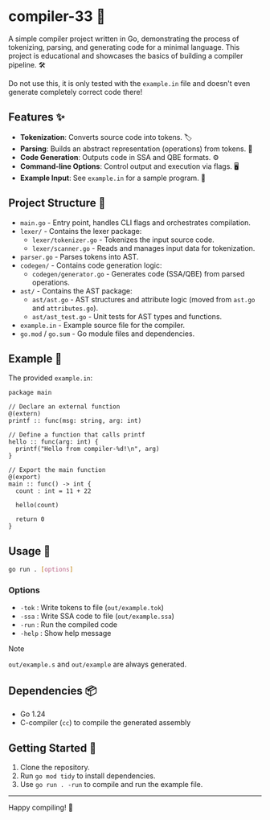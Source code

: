 # compiler-33 🚀

A simple compiler project written in Go, demonstrating the process of tokenizing, parsing, and generating code for a minimal language. This project is educational and showcases the basics of building a compiler pipeline. 🛠️

Do not use this, it is only tested with the `example.in` file and doesn't even generate completely correct code there!

## Features ✨

- **Tokenization**: Converts source code into tokens. 🏷️
- **Parsing**: Builds an abstract representation (operations) from tokens. 🌳
- **Code Generation**: Outputs code in SSA and QBE formats. ⚙️
- **Command-line Options**: Control output and execution via flags. 🖥️
- **Example Input**: See `example.in` for a sample program. 📄

## Project Structure 📁

- `main.go` - Entry point, handles CLI flags and orchestrates compilation.
- `lexer/` - Contains the lexer package:
  - `lexer/tokenizer.go` - Tokenizes the input source code.
  - `lexer/scanner.go` - Reads and manages input data for tokenization.
- `parser.go` - Parses tokens into AST.
- `codegen/` - Contains code generation logic:
  - `codegen/generator.go` - Generates code (SSA/QBE) from parsed operations.
- `ast/` - Contains the AST package:
  - `ast/ast.go` - AST structures and attribute logic (moved from `ast.go` and `attributes.go`).
  - `ast/ast_test.go` - Unit tests for AST types and functions.
- `example.in` - Example source file for the compiler.
- `go.mod` / `go.sum` - Go module files and dependencies.

## Example 📝

The provided `example.in`:

```odin
package main

// Declare an external function
@(extern)
printf :: func(msg: string, arg: int)

// Define a function that calls printf
hello :: func(arg: int) {
  printf("Hello from compiler-%d!\n", arg)
}

// Export the main function
@(export)
main :: func() -> int {
  count : int = 11 + 22

  hello(count)

  return 0
}
```

## Usage 🏃

```sh
go run . [options]
```

### Options

- `-tok`  : Write tokens to file (`out/example.tok`)
- `-ssa`  : Write SSA code to file (`out/example.ssa`)
- `-run`  : Run the compiled code
- `-help` : Show help message

>[!note]
> `out/example.s` and `out/example` are always generated.

## Dependencies 📦

- Go 1.24
- C-compiler (`cc`) to compile the generated assembly

## Getting Started 🚦

1. Clone the repository.
2. Run `go mod tidy` to install dependencies.
3. Use `go run . -run` to compile and run the example file.

---

Happy compiling! 🎉
